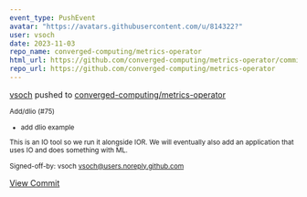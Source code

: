 ```yaml
---
event_type: PushEvent
avatar: "https://avatars.githubusercontent.com/u/814322?"
user: vsoch
date: 2023-11-03
repo_name: converged-computing/metrics-operator
html_url: https://github.com/converged-computing/metrics-operator/commit/42151c1a92854d1faee9724e6d53ca66286d77db
repo_url: https://github.com/converged-computing/metrics-operator
---
```


<a href='https://github.com/vsoch' target='_blank'>vsoch</a> pushed to <a href='https://github.com/converged-computing/metrics-operator' target='_blank'>converged-computing/metrics-operator</a>

<small>Add/dlio (#75)

* add dlio example

This is an IO tool so we run it alongside IOR. We will eventually
also add an application that uses IO and does something with ML.

Signed-off-by: vsoch <vsoch@users.noreply.github.com></small>

<a href='https://github.com/converged-computing/metrics-operator/commit/42151c1a92854d1faee9724e6d53ca66286d77db' target='_blank'>View Commit</a>